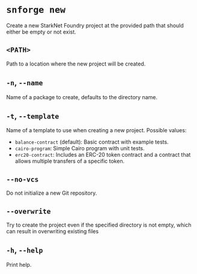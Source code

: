 # `snforge new`

Create a new StarkNet Foundry project at the provided path that should either be empty or not exist.

## `<PATH>`

Path to a location where the new project will be created.

## `-n`, `--name`

Name of a package to create, defaults to the directory name.

## `-t`, `--template`

Name of a template to use when creating a new project. Possible values:
- `balance-contract` (default): Basic contract with example tests.
- `cairo-program`: Simple Cairo program with unit tests.
- `erc20-contract`: Includes an ERC-20 token contract and a contract that allows multiple transfers of a specific token.

## `--no-vcs`

Do not initialize a new Git repository.

## `--overwrite`

Try to create the project even if the specified directory is not empty, which can result in overwriting existing files

## `-h`, `--help`

Print help.

